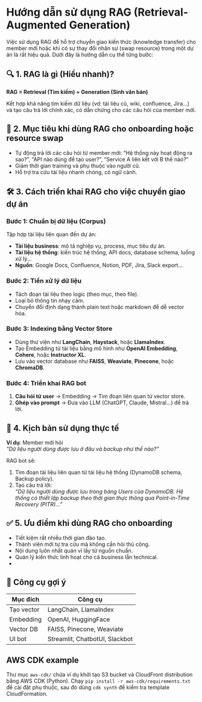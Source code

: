 # Hướng dẫn sử dụng RAG (Retrieval-Augmented Generation)

Việc sử dụng RAG để hỗ trợ chuyển giao kiến thức (knowledge transfer) cho member mới hoặc khi có sự thay đổi nhân sự (swap resource) trong một dự án là rất hiệu quả. Dưới đây là hướng dẫn cụ thể từng bước:

## 🔍 1. RAG là gì (Hiểu nhanh)?
**RAG = Retrieval (Tìm kiếm) + Generation (Sinh văn bản)**

Kết hợp khả năng tìm kiếm dữ liệu (vd: tài liệu cũ, wiki, confluence, Jira...) và tạo câu trả lời chính xác, có dẫn chứng cho các câu hỏi của member mới.

## 🧠 2. Mục tiêu khi dùng RAG cho onboarding hoặc resource swap
- Tự động trả lời các câu hỏi từ member mới: “Hệ thống này hoạt động ra sao?”, “API nào dùng để tạo user?”, “Service A liên kết với B thế nào?”
- Giảm thời gian training và phụ thuộc vào người cũ.
- Hỗ trợ tra cứu tài liệu nhanh chóng, có ngữ cảnh.

## 🛠️ 3. Cách triển khai RAG cho việc chuyển giao dự án

### Bước 1: Chuẩn bị dữ liệu (Corpus)
Tập hợp tài liệu liên quan đến dự án:
- **Tài liệu business**: mô tả nghiệp vụ, process, mục tiêu dự án.
- **Tài liệu hệ thống**: kiến trúc hệ thống, API docs, database schema, luồng xử lý...
- **Nguồn**: Google Docs, Confluence, Notion, PDF, Jira, Slack export...

### Bước 2: Tiền xử lý dữ liệu
- Tách đoạn tài liệu theo logic (theo mục, theo file).
- Loại bỏ thông tin nhạy cảm.
- Chuyển đổi định dạng thành plain text hoặc markdown để dễ vector hóa.

### Bước 3: Indexing bằng Vector Store
- Dùng thư viện như **LangChain**, **Haystack**, hoặc **LlamaIndex**.
- Tạo Embedding từ tài liệu bằng mô hình như **OpenAI Embedding**, **Cohere**, hoặc **Instructor XL**.
- Lưu vào vector database như **FAISS**, **Weaviate**, **Pinecone**, hoặc **ChromaDB**.

### Bước 4: Triển khai RAG bot
1. **Câu hỏi từ user** → Embedding → Tìm đoạn liên quan từ vector store.
2. **Ghép vào prompt** → Đưa vào LLM (ChatGPT, Claude, Mistral...) để trả lời.

## 🧪 4. Kịch bản sử dụng thực tế
**Ví dụ**: Member mới hỏi  
*"Dữ liệu người dùng được lưu ở đâu và backup như thế nào?"*

RAG bot sẽ:
1. Tìm đoạn tài liệu liên quan từ tài liệu hệ thống (DynamoDB schema, Backup policy).
2. Tạo câu trả lời:  
   *“Dữ liệu người dùng được lưu trong bảng Users của DynamoDB. Hệ thống có thiết lập backup theo thời gian thực thông qua Point-in-Time Recovery (PITR)...”*

## ✅ 5. Ưu điểm khi dùng RAG cho onboarding
- Tiết kiệm rất nhiều thời gian đào tạo.
- Thành viên mới tự tra cứu mà không cần hỏi thủ công.
- Nội dung luôn nhất quán vì lấy từ nguồn chuẩn.
- Quản lý kiến thức linh hoạt cho cả business lẫn technical.
- 
## 🧰 Công cụ gợi ý

| **Mục đích**       | **Công cụ**                     |
|---------------------|---------------------------------|
| Tạo vector          | LangChain, LlamaIndex          |
| Embedding           | OpenAI, HuggingFace            |
| Vector DB           | FAISS, Pinecone, Weaviate      |
| UI bot              | Streamlit, ChatbotUI, Slackbot |

## AWS CDK example

Thư mục `aws-cdk/` chứa ví dụ khởi tạo S3 bucket và CloudFront distribution bằng AWS CDK (Python).
Chạy `pip install -r aws-cdk/requirements.txt` để cài đặt phụ thuộc, sau đó dùng `cdk synth` để kiểm tra template CloudFormation.
